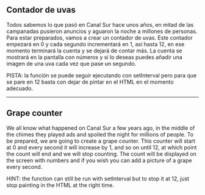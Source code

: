 ## Contador de uvas

Todos sabemos lo que pasó en Canal Sur hace unos años, en mitad de las campanadas pusieron anuncios y aguaron la noche a millones de personas. Para estar preparados, vamos a crear un contador de uvas. Este contador empezará en 0 y cada segundo incrementará en 1, así hasta 12, en ese momento terminará la cuenta y se dejará de contar más.
La cuenta se mostrará en la pantalla con números y si lo deseas puedes añadir una imagen de una uva cada vez que pase un segundo.

PISTA: la función se puede seguir ejecutando con setInterval pero para que se pare en 12 basta con dejar de pintar en el HTML en el momento adecuado.

---

## Grape counter

We all know what happened on Canal Sur a few years ago, in the middle of the chimes they played ads and spoiled the night for millions of people. To be prepared, we are going to create a grape counter. This counter will start at 0 and every second it will increase by 1, and so on until 12, at which point the count will end and we will stop counting.
The count will be displayed on the screen with numbers and if you wish you can add a picture of a grape every second.

HINT: the function can still be run with setInterval but to stop it at 12, just stop painting in the HTML at the right time.
